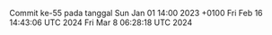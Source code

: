 Commit ke-55 pada tanggal Sun Jan 01 14:00 2023 +0100
Fri Feb 16 14:43:06 UTC 2024
Fri Mar  8 06:28:18 UTC 2024
